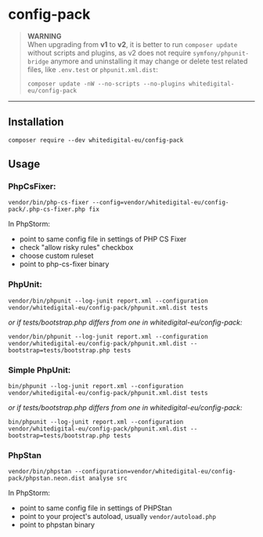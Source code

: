 # config-pack

> **WARNING**  
When upgrading from **v1** to **v2**, it is better to run `composer update` without scripts and plugins,
as v2 does not require `symfony/phpunit-bridge` anymore and uninstalling it may change or delete
test related files, like `.env.test` or `phpunit.xml.dist`:  
> 
>`composer update -nW --no-scripts --no-plugins whitedigital-eu/config-pack`
---

Installation
---

```shell
composer require --dev whitedigital-eu/config-pack
```

Usage
---
### PhpCsFixer:

```shell
vendor/bin/php-cs-fixer --config=vendor/whitedigital-eu/config-pack/.php-cs-fixer.php fix
```
In PhpStorm:  
* point to same config file in settings of PHP CS Fixer
* check "allow risky rules" checkbox
* choose custom ruleset
* point to php-cs-fixer binary

### PhpUnit:
```shell
vendor/bin/phpunit --log-junit report.xml --configuration vendor/whitedigital-eu/config-pack/phpunit.xml.dist tests
```
*or if tests/bootstrap.php differs from one in whitedigital-eu/config-pack:*
```shell
vendor/bin/phpunit --log-junit report.xml --configuration vendor/whitedigital-eu/config-pack/phpunit.xml.dist --bootstrap=tests/bootstrap.php tests
```
### Simple PhpUnit:
```shell
bin/phpunit --log-junit report.xml --configuration vendor/whitedigital-eu/config-pack/phpunit.xml.dist tests
```
*or if tests/bootstrap.php differs from one in whitedigital-eu/config-pack:*
```shell
bin/phpunit --log-junit report.xml --configuration vendor/whitedigital-eu/config-pack/phpunit.xml.dist --bootstrap=tests/bootstrap.php tests
```
### PhpStan
```shell
vendor/bin/phpstan --configuration=vendor/whitedigital-eu/config-pack/phpstan.neon.dist analyse src
```
In PhpStorm:
* point to same config file in settings of PHPStan
* point to your project's autoload, usually `vendor/autoload.php`
* point to phpstan binary

